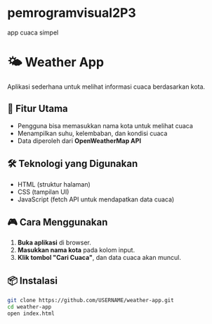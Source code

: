 # pemrogramvisual2P3
app cuaca simpel
# 🌤️ Weather App

Aplikasi sederhana untuk melihat informasi cuaca berdasarkan kota.

## 🚀 Fitur Utama
- Pengguna bisa memasukkan nama kota untuk melihat cuaca
- Menampilkan suhu, kelembaban, dan kondisi cuaca
- Data diperoleh dari **OpenWeatherMap API**

## 🛠️ Teknologi yang Digunakan
- HTML (struktur halaman)
- CSS (tampilan UI)
- JavaScript (fetch API untuk mendapatkan data cuaca)

## 🎮 Cara Menggunakan
1. **Buka aplikasi** di browser.
2. **Masukkan nama kota** pada kolom input.
3. **Klik tombol "Cari Cuaca"**, dan data cuaca akan muncul.

## 📦 Instalasi
```bash
git clone https://github.com/USERNAME/weather-app.git
cd weather-app
open index.html

